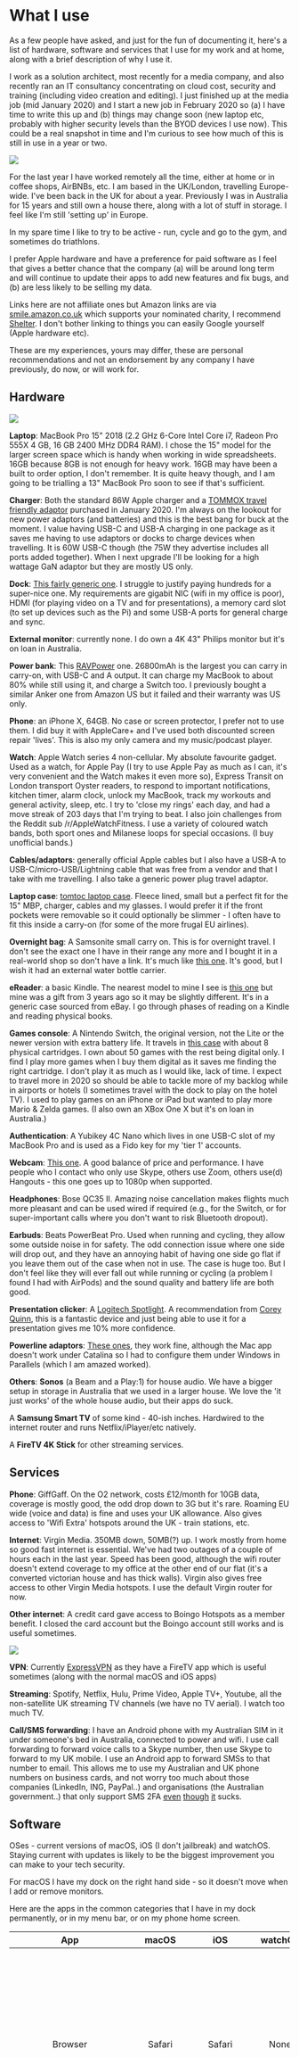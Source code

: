 # **What I use**

As a few people have asked, and just for the fun of documenting it, here's a list of hardware, software and services that I use for my work and at home, along with a brief description of why I use it. 

I work as a solution architect, most recently for a media company, and also recently ran an IT consultancy concentrating on cloud cost, security and training (including video creation and editing). I just finished up at the media job (mid January 2020) and I start a new job in February 2020 so (a) I have time to write this up and (b) things may change soon (new laptop etc, probably with higher security levels than the BYOD devices I use now). This could be a real snapshot in time and I'm curious to see how much of this is still in use in a year or two.

![](https://images.paulwakeford.info/ostosis-biotites-anthrenus-barotse.png)

For the last year I have worked remotely all the time, either at home or in coffee shops, AirBNBs, etc. I am based in the UK/London, travelling Europe-wide. I've been back in the UK for about a year. Previously I was in Australia for 15 years and still own a house there, along with a lot of stuff in storage. I feel like I'm still 'setting up' in Europe.

In my spare time I like to try to be active - run, cycle and go to the gym, and sometimes do triathlons.

I prefer Apple hardware and have a preference for paid software as I feel that gives a better chance that the company (a) will be around long term and will continue to update their apps to add new features and fix bugs, and (b) are less likely to be selling my data.

Links here are not affiliate ones but Amazon links are via [smile.amazon.co.uk](https://smile.amazon.co.uk) which supports your nominated charity, I recommend [Shelter](https://www.shelter.org.uk). I don't bother linking to things you can easily Google yourself (Apple hardware etc). 

These are my experiences, yours may differ, these are personal recommendations and not an endorsement by any company I have previously, do now, or will work for.

## **Hardware**

![](https://images.paulwakeford.info/dicots-bickerers-undershorten-tumion.png)

**Laptop**: MacBook Pro 15" 2018 (2.2 GHz 6-Core Intel Core i7, Radeon Pro 555X 4 GB, 16 GB 2400 MHz DDR4 RAM). I chose the 15" model for the larger screen space which is handy when working in wide spreadsheets. 16GB because 8GB is not enough for heavy work. 16GB may have been a built to order option, I don't remember. It is quite heavy though, and I am going to be trialling a 13" MacBook Pro soon to see if that's sufficient.

**Charger**: Both the standard 86W Apple charger and a [TOMMOX travel friendly adaptor](https://smile.amazon.co.uk/gp/product/B07QW7QYM2/ref=ppx_yo_dt_b_asin_title_o01_s00?ie=UTF8&psc=1) purchased in January 2020. I'm always on the lookout for new power adaptors (and batteries) and this is the best bang for buck at the moment. I value having USB-C and USB-A charging in one package as it saves me having to use adaptors or docks to charge devices when travelling. It is 60W USB-C though (the 75W they advertise includes all ports added together). When I next upgrade I'll be looking for a high wattage GaN adaptor but they are mostly US only.

**Dock**: [This fairly generic one](https://smile.amazon.co.uk/gp/product/B07NPPJWR9/ref=ppx_yo_dt_b_asin_title_o08_s00?ie=UTF8&psc=1). I struggle to justify paying hundreds for a super-nice one. My requirements are gigabit NIC (wifi in my office is poor), HDMI (for playing video on a TV and for presentations), a memory card slot (to set up devices such as the Pi) and some USB-A ports for general charge and sync.

**External monitor**: currently none. I do own a 4K 43" Philips monitor but it's on loan in Australia.

**Power bank**: This [RAVPower](https://smile.amazon.co.uk/gp/product/B06XTMK9H2/ref=ppx_yo_dt_b_asin_title_o08_s00?ie=UTF8&psc=1) one. 26800mAh is the largest you can carry in carry-on, with USB-C and A output. It can charge my MacBook to about 80% while still using it, and charge a Switch too. I previously bought a similar Anker one from Amazon US but it failed and their warranty was US only.

**Phone**: an iPhone X, 64GB. No case or screen protector, I prefer not to use them. I did buy it with AppleCare+ and I've used both discounted screen repair 'lives'. This is also my only camera and my music/podcast player.

**Watch**: Apple Watch series 4 non-cellular. My absolute favourite gadget. Used as a watch, for Apple Pay (I try to use Apple Pay as much as I can, it's very convenient and the Watch makes it even more so), Express Transit on London transport Oyster readers, to respond to important notifications, kitchen timer, alarm clock, unlock my MacBook, track my workouts and general activity, sleep, etc. I try to 'close my rings' each day, and had a move streak of 203 days that I'm trying to beat. I also join challenges from the Reddit sub /r/AppleWatchFitness. I use a variety of coloured watch bands, both sport ones and Milanese loops for special occasions. (I buy unofficial bands.)

**Cables/adaptors**: generally official Apple cables but I also have a USB-A to USB-C/micro-USB/Lightning cable that was free from a vendor and that I take with me travelling. I also take a generic power plug travel adaptor.

**Laptop case**: [tomtoc laptop case](https://www.amazon.com.au/dp/B071NK5WQ1/ref=pe_2361882_282382012_TE_item). Fleece lined, small but a perfect fit for the 15" MBP, charger, cables and my glasses. I would prefer it if the front pockets were removable so it could optionally be slimmer - I often have to fit this inside a carry-on (for some of the more frugal EU airlines).

**Overnight bag**: A Samsonite small carry on. This is for overnight travel. I don't see the exact one I have in their range any more and I bought it in a real-world shop so don't have a link. It's much like [this one](https://www.samsonite.co.uk/hexa-packs-laptop-backpack-exp-m-15.6inch-black/116873-1041.html). It's good, but I wish it had an external water bottle carrier.

**eReader**: a basic Kindle. The nearest model to mine I see is [this one](https://smile.amazon.co.uk/amazon-kindle-now-with-a-built-in-front-light/dp/B07FQKFLJT/ref=sr_1_3) but mine was a gift from 3 years ago so it may be slightly different. It's in a generic case sourced from eBay. I go through phases of reading on a Kindle and reading physical books.

**Games console**: A Nintendo Switch, the original version, not the Lite or the newer version with extra battery life. It travels in [this case](https://www.amazon.com.au/dp/B07BS4B2GT/ref=pe_2361882_282382012_TE_item) with about 8 physical cartridges. I own about 50 games with the rest being digital only. I find I play more games when I buy them digital as it saves me finding the right cartridge. I don't play it as much as I would like, lack of time. I expect to travel more in 2020 so should be able to tackle more of my backlog while in airports or hotels (I sometimes travel with the dock to play on the hotel TV). I used to play games on an iPhone or iPad but wanted to play more Mario & Zelda games. (I also own an XBox One X but it's on loan in Australia.)

**Authentication**: A Yubikey 4C Nano which lives in one USB-C slot of my MacBook Pro and is used as a Fido key for my 'tier 1' accounts.

**Webcam**: [This one](https://smile.amazon.co.uk/gp/product/B01L6L52K4/ref=ppx_yo_dt_b_asin_title_o07_s00?ie=UTF8&psc=1). A good balance of price and performance. I have people who I contact who only use Skype, others use Zoom, others use(d) Hangouts - this one goes up to 1080p when supported.

**Headphones**: Bose QC35 II. Amazing noise cancellation makes flights much more pleasant and can be used wired if required (e.g., for the Switch, or for super-important calls where you don't want to risk Bluetooth dropout).

**Earbuds**: Beats PowerBeat Pro. Used when running and cycling, they allow some outside noise in for safety. The odd connection issue where one side will drop out, and they have an annoying habit of having one side go flat if you leave them out of the case when not in use. The case is huge too. But I don't feel like they will ever fall out while running or cycling (a problem I found I had with AirPods) and the sound quality and battery life are both good.

**Presentation clicker**: A [Logitech Spotlight](https://www.logitech.com/en-gb/product/spotlight-presentation-remote). A recommendation from [Corey Quinn](https://twitter.com/quinnypig), this is a fantastic device and just being able to use it for a presentation gives me 10% more confidence.

**Powerline adaptors**: [These ones](https://www.amazon.co.uk/gp/product/B01FFBN4MO/ref=ppx_yo_dt_b_asin_title_o04_s00?ie=UTF8&psc=1), they work fine, although the Mac app doesn't work under Catalina so I had to configure them under Windows in Parallels (which I am amazed worked).

**Others**: 
**Sonos** (a Beam and a Play:1) for house audio. We have a bigger setup in storage in Australia that we used in a larger house. We love the 'it just works' of the whole house audio, but their apps do suck.

A **Samsung Smart TV** of some kind - 40-ish inches. Hardwired to the internet router and runs Netflix/iPlayer/etc natively.

A **FireTV 4K Stick** for other streaming services.

## **Services**

**Phone**: GiffGaff. On the O2 network, costs £12/month for 10GB data, coverage is mostly good, the odd drop down to 3G but it's rare. Roaming EU wide (voice and data) is fine and uses your UK allowance. Also gives access to 'Wifi Extra' hotspots around the UK - train stations, etc.

**Internet**: Virgin Media. 350MB down, 50MB(?) up. I work mostly from home so good fast internet is essential. We've had two outages of a couple of hours each in the last year. Speed has been good, although the wifi router doesn't extend coverage to my office at the other end of our flat (it's a converted victorian house and has thick walls). Virgin also gives free access to other Virgin Media hotspots. I use the default Virgin router for now.

**Other internet**: A credit card gave access to Boingo Hotspots as a member benefit. I closed the card account but the Boingo account still works and is useful sometimes.

![](https://images.paulwakeford.info/testingly-nonconstruable-horsey-magnifically.png)

**VPN**: Currently [ExpressVPN](https://www.expressvpn.com) as they have a FireTV app which is useful sometimes (along with the normal macOS and iOS apps)

**Streaming**: Spotify, Netflix, Hulu, Prime Video, Apple TV+, Youtube, all the non-satellite UK streaming TV channels (we have no TV aerial). I watch too much TV.

**Call/SMS forwarding**: I have an Android phone with my Australian SIM in it under someone's bed in Australia, connected to power and wifi. I use call forwarding to forward voice calls to a Skype number, then use Skype to forward to my UK mobile. I use an Android app to forward SMSs to that number to email. This allows me to use my Australian and UK phone numbers on business cards, and not worry too much about those companies (LinkedIn, ING, PayPal..) and organisations (the Australian government..) that only support SMS 2FA [even](https://www.allthingsauth.com/2018/02/27/sms-the-most-popular-and-least-secure-2fa-method/) [though](https://www.securityweek.com/nist-denounces-sms-2fa-what-are-alternatives) [it](https://medium.com/coinmonks/the-most-expensive-lesson-of-my-life-details-of-sim-port-hack-35de11517124) sucks.


## **Software**

OSes - current versions of macOS, iOS (I don't jailbreak) and watchOS. Staying current with updates is likely to be the biggest improvement you can make to your tech security. 

For macOS I have my dock on the right hand side - so it doesn't move when I add or remove monitors. 

Here are the apps in the common categories that I have in my dock permanently, or in my menu bar, or on my phone home screen.

|App|macOS|iOS|watchOS|Comments|
|:---:|:-----:|:---:|:-------:|--------|
|Browser|Safari|Safari|None|Fast enough. I use Chrome when I have to but migrated off it as my default browser to reduce my dependency on Google services and apps. I use Todoist, AdGuard and DuckDuckGo extensions in Safari on macOS.
|Email|[Spark](https://sparkmailapp.com)|Spark|Spark|I'm aware of their privacy issues - I don't use the features that cause the main issues, and for me this sits on the right side of the features:privacy divide. I would pay for a better client. I previously used Airmail but found it too buggy.
|Slack/WhatsApp/Telegram client|[Franz](https://meetfranz.com)|Native apps|None|Franz is a memory hog (it's Electron based) but then so is Slack. I tried [Ripcord](https://cancel.fm/ripcord/) for a while but it was early days and feature poor. Looks like it has got better.
|Calendar|[Fantastical2](https://flexibits.com/fantastical)|Fantastical2|Fantastical2|I love the UI and the unified view.|
|Contacts|[Cardhop](https://flexibits.com/cardhop)|Native app|Native app|A new job means contacts are likely to be more important and so I've cleaned them up on the MacBook and trying Cardhop. Seems good so far.|
|Notes|[Evernote](https://evernote.com) and native app|Evernote and native app|None|I'm migrating away from Evernote as I just don't need the functionality it provides and Notes is free. I wish Notes was on the Watch though.|
|Todo|[Todoist](https://todoist.com)|Todoist|Todoist|I like it a lot. Syncs, I can share items with others (we have holiday todo lists at home, for example). Has a web app too. The Watch app is buggy though - syncing with it is very poor so the status of items is often outdated. Watch todos are not something I need though. (As I write this I wonder if it doesn't update properly if it's not set as a complication?)|
|Text Editor|[Visual Studio Code](https://code.visualstudio.com)|None|None|All the cool kids use Code, right? I also own Sublime Text but the Code plugin community is awesome.|
|Skype|Native app|Native app|None|Used for some family members who have dumped Facebook|
|Twitter|[Tweetbot](https://tapbots.com/tweetbot/)|Tweetbot & Twitter app|None|Love the Tweetbot UI, hate that Twitter's API doesn't expose polls, threads, notifications. I have the Twitter app on the phone just to get notifications.|
|CIX|[CIXReader](https://github.com/cixonline/cixreadermac)|[iXolr](https://apps.apple.com/gb/app/ixolr-cix-offline-reader/id476884032?ign-mpt=uo%3D4)|None|I use [CIX](https://cix.uk/forums/overview) because I used to work there and know a lot of people there still. It's a fun place, if somewhat cliquey.|
|News/RSS|[News Explorer](https://betamagic.nl/products/newsexplorer.html)|News Explorer|News Explorer|I use RSS feeds to keep up to date with all sorts of things - work news, Apple news, fitness articles, Switch reviews, etc, etc. I was a [Reeder](https://www.reederapp.com) user for a long time but felt like a change after v3 and News Explorer works well for me.|
|Photos|Native app|Native app|None|I tried to trial Creative Cloud but the 7 day trial expired before it managed to import my Photos library.|
|Terminal|[iTerm2](https://iterm2.com)|None|None|I'm no terminal wizard but iTerm works for me. I'm not one of those people who tries to SSH into things from their watch in the pub :)|
|Presentations|Keynote|None|None|I don't know why but I prefer Keynote over Powerpoint.|
|Office Docs|Google Docs and MS Office|Google Docs and MS Office|None|My previous job was a heavy Google Docs shop so I got very used to that over the last 10 years. The version of Office for Mac I have is old (the previous version from the current one) and it's not great, Excel in particular has focus issues and modal dialogs all over the place.
|Markdown editor|[MacDown](https://macdown.uranusjr.com)|None|None|I'm writing this in it! I've tried other apps but I come back to this one (although the flickering preview screen is starting to annoy me. Maybe I should try Code again).|
|AV|F-Protect|None|None|I beta test [F-Secure](https://www.f-secure.com/en/home)'s fs protection for Mac because I was a user of the original tool XFENCE, otherwise I probably wouldn't use AV.|
|Password manager|[1Password](https://1password.com)|1Password|1Password|I have a family plan and share logins with my wife.|
|PDF reader/editor|[PDF Expert](https://pdfexpert.com)|PDF Expert|None|Works well for when you need edits that go beyond the capabilities of Preview.|
|2FA|[Authy](https://1password.com)|Authy|Authy|The problem with yubikeys is losing one. Authy syncs my tokens to all my devices. I wish it did it using something other than their cloud service so I use it for 'tier 2' accounts.

### **Miscellaneous macOS tools**:

There are all icons in my menu bar. This is about as many icons as I can stand. Everything else is hidden on my 'page 2' of menu icons, courtesy of Bartender.

![](https://images.paulwakeford.info/arbith-interdeal-preallots-chasteweed.png)

[Bartender 3](https://www.macbartender.com): keeps my menu bar organised.

[PopClip](https://pilotmoon.com/popclip/): adds a configurable popup menu with useful tasks in it (open link, add to calendar, translate, etc) when highlighting text

[DropShare](https://dropshare.app): for sharing screenshots. I use it with my own AWS S3 bucket, domain and CloudFront.

[gfxCardStatus](https://gfx.io): so I know if something is enabling the Radeon GPU (which eats battery)

autoping: a visual indication of my internet connectivity. I can't find a download link for this any more but if you want to try it's 'Connection status monitoring at a glance By Richard West for Memset Ltd. Original concept by Kate Craig-Wood' and I use v1.02.

[PasteBot](https://tapbots.com/pastebot/): a clipboard manager

[iStat Menus](https://bjango.com/mac/istatmenus/): a Swiss army knife of utilities in your menu bar. Clock with multi-city options, CPU load by process, battery status and greedy app list, memory pressure, network throughput, etc, etc, etc.

[Arq](https://www.arqbackup.com): backup my entire MacBook to AWS Glacier storage overnight.

[Stay](https://cordlessdog.com/stay/): saves window positions as different screens are connected and disconnected.

[Dropbox](https://www.dropbox.com): Reluctantly using this as a client requires it.

[RescueTime](https://www.rescuetime.com): I use the free tier to keep an eye on my screen time in more detail than the Screen Time app does.

[Google Drive File Stream](https://www.google.com/drive/download/): I use GSuite (paid) for my consultancy email and docs, this allows me to sync docs to my Google Drive.

[Muzzle](https://muzzleapp.com): disables notifications when certain screen-sharing apps start up. Getting [a bit unmaintained](https://github.com/bdkjones/MuzzleApp/issues) now.

[Turbo Boost Switcher Pro](http://tbswitcher.rugarciap.com): disables Intel CPU turbo boost option while on battery power to [enhance battery life](https://marco.org/2020/01/13/macos-low-power-mode-redux).

[Boom 3D](https://www.globaldelight.com/boom/): testing this, a music equaliser. I'm unsure I play music from my MacBook speakers enough for this to be worth buying.

[Flux](https://justgetflux.com): to reduce screen blueness after sunset. But is the blue light/sleep link a scam? [Who knows](https://articles.mercola.com/sites/articles/archive/2020/01/09/blue-light-may-not-cause-insomnia.aspx).

[Be Focused Pro](https://xwavesoft.com/be-focused-pro-for-iphone-ipad-mac-os-x.html): sometimes I need to use the Pomodoro technique to get work done. This app does all the timers for that.

[BetterTouchTool](https://folivora.ai): enhances the MacBook toolbar greatly. Recently I've found it makes scrolling stutter so I'm using it less.

### Other apps:
Less frequently used but essential when required, so installed but not in the dock or on the menu bar.

[Parallels](https://www.parallels.com/uk/): I run Windows10 for some legacy web sites that only run under Internet Explorer. Nothing important... just a payroll site.. I also run Ubuntu to do security work in AWS accounts.
[Cyberduck](https://cyberduck.io): For transferring files to and from S3.
[Calibre](https://calibre-ebook.com): to transfer library books to my Kindle.
[GitHub Desktop](https://desktop.github.com): for git things
[GrandPerspective](http://grandperspectiv.sourceforge.net): visualise disk usage
[KeyBoardCleanTool](https://folivora.ai/keyboardcleantool/): disables the keyboard so you can clean it
[qBittorrent](https://www.qbittorrent.org): for my Linux ISOs
[ScreenFlow](https://www.telestream.net/screenflow/overview.htm): to record and edit video
[Speedtest](https://www.speedtest.net/apps/mac): test internet speed
[TeamViewer](https://www.teamviewer.com/en/): remote control of that Android phone in Australia - occasionally something goes wrong and I need to fix it up.
[VLC](https://www.videolan.org/vlc/): to watch videos and some streams
[YACReader](https://www.yacreader.com): comic reader

## iPhone apps

![](https://images.paulwakeford.info/upbuy-relaxedly-wolfsbanes-coworkers.png)

These were mostly covered in the macOS table above. I do have a rule that no application on the first page of the phone is allowed to use badges, this includes Facebook, etc. I also have most notifications turned off. It's so much better for my mental state. Also I can thoroughly recommend charging your phone outside of the bedroom. If I charge it in the bedroom I end up reading rubbish on the internet until way too late and sleep badly - charging outside the bedroom avoids this. If you use your phone as your alarm clock, just get a proper alarm clock. If you are on call then I'm sorry.

Some of these apps have a web component too but I use them almost entirely on iPhone. I have more apps than these but these are the frequent use ones. I'm also not including apps for streaming services that I've already listed above. All these can be searched for in the App Store. The categories are how I have them grouped, mostly.

### **Travel**
**Citymapper**: Best for public transport routing in major cities worldwide.

**Komoot**: For hiking, running, cycling route planning and navigation.

**Waze**: preferred when driving as it includes hazards such as stopped cars, speed cameras, etc.

For all other mapping needs - **Google Maps**: I've tried other mapping apps but come back to Google, as their coverage is much better than the others, in particular routing outside of major cities


**Tripit**: For trip organising. Pretty handy - you forward your various booking emails to it (or it catch 'watch' your emails if you give it that permission) and it builds up an itinerary for you. You can share that with other travellers and with those who just want to view it. So my mum can see what flight I am on and track it if she wants. I have had a free Pro subscription via my last job so I expect I will drop to the free tier soon. Unsure if I will pay for it - Pro gets you gate update notifications as the main benefit but I'm usually at the airport when they arrive anyway.

**Elk/XE currency**: I switch between these for currency conversion. Elk for simple x to y conversions, XE for more complex stuff.

**Rentalcars**: has the best rates 80% of the time and I like that you can bundle excess insurance. Although this year I'm looking at buying a yearly policy instead, far cheaper.

**Booking.com**: I've used this for a couple of years and are in one of their 'reward' tiers so get discounts, which keeps me coming back. It's that vendor lock-in I keep hearing about.

**Uber**: Sometimes you have to use them, what's the alternative? Taxis?

### **Games**
**Words With Friends**: I play now and again with a sister-in-law.

**Wordscapes**: a little time filler

### **Socials**

**Facebook**: I use it only for 2 private groups of Australian and UK family members, to stay in touch, share photos, etc. I don't post anything publicly any more.

**FaceBook Messenger**: ditto.

**LinkedIn**: work stuff

**WhatsApp, Telegram, Instagram**: Installed but I only really use them to reply to other people or for specific events (WhatsApp is used a bit at AWS re:Invent)

### **Sport**

**BBC Sport**: sports news, also I have push notifications for Southampton FC match news (goals etc) which push to my Watch.

**LiveFootballTV**: to see what channel football is being shown on.

**FootyLive**: AFL news and scores

**Formula** 1: F1 news and schedules

### **UK**
**Hamilton**: one day I will win lottery tickets! It's only a matter of time..

**TrainSplit**: split train ticketing is often cheaper than buying through tickets in the UK.

### **Finance**
**Bank apps**: for **NAB** (business banking), **ING** (AU), **Xero** (for my business), **Monzo** (UK), **TransferWise** (cross-EU accounts) and **Splitwise** (useful when going on trips with mates and you need to split accommodation, food, travel etc costs).

### **News**
**The Guardian**: I subscribe and read the UK edition regularly. Pay for journalism!

### **Health**
**AutoSleep**: The Watch tracks my sleep and this app crunches the numbers and rates my sleep, tells me my sleep debt, etc. Really handy - I definitely notice the difference when my debt is low.

**HealthFit**: exports Apple Watch workouts to Strava.

**Strava**: it's social networking for athletes! I keep Strava as my source of truth for workout data, I'm a premium ('Summit') member but should probably drop to the free tier as I don't use much of the premium stuff (counterpoint: I would be super-sad to see them close and paying them money may help prevent that).

**Strong**: tracks weight sets in the gym

**Exist**: a stats tracker/collector/correlator - it collects data from Apple Health (workout, sleep, heart rate, etc), Facebook, RescueTime, calendar etc, and you can also rate your day and tag events that happen. Then it can try to make correlations. e.g. you sleep more on nights you rode your bike, or you had more distracted time on days you ate cake.

**RescueTime**: tracks app and website usage to give you daily and weekly 'distracted time' reports. Like ScreenTime but for more things. I'm on the free tier, there's a half price offer for a year of Premium but the features aren't compelling for me.

**Challenges**: a way to do Apple Watch challenges with people you don't have as contacts. 

**WorkOutDoors**: a new app (to me) that is great for building structured workouts to send to the Watch. The Watch app speaks to you to tell you when the current interval is ending and what the next one is.

![](https://images.paulwakeford.info/balneation-emulgent-fernbird-acari.png)

For health related iOS settings, I have Night Mode enabled from 9pm and DND enabled 10pm - 6am (and the Watch follows my phone DND settings).

### **Others**
**Dark Sky**: weather app, good in the UK

**Weather Underground**: good for the rest of the world.

**Headspace**: Meditation. I started using this in 2020 after I joined [AnxietyUK](https://www.anxietyuk.org.uk), it's one of their benefits. I'm still trying to get into the habit of using it (I've only missed one day in the last fortnight). Does it help? Hard to say, but I do like closing my eyes and breathing.

**Spectre, NeuralCam, Halide**: camera apps that improve on the native iOS camera app in various ways.

**Apollo**: for Reddit. I only read Reddit on my phone and it's a combination of information source and incredible time suck. (also see: don't use phone in the bedroom).

**HotDealsUK**: community site/app posting links to discounted products and services. I have some alert words set up ('Nintendo Switch' etc).

**Castro**: My podcast app. I listen to a lot of podcasts but always have a huge backlog. I've previously used Pocket Casts, Overcast and Apple Podcasts but Castro has a good UI and the Watch app works quite well meaning I can leave my phone at home and listen to podcasts on long runs/rides.

## Watch apps
![](https://images.paulwakeford.info/counterappellant-medioccipital-enweaved-tawny.png)

I use the Infographic face and complications for Dark Sky, Alarms, Activity and Timers around the outside, Fantastical as the large complication, and Workouts, World Clock (Sydney time) and Breathe in the middle.

Only two other apps that I use have not been listed elsewhere in this post, both can be found in the App Store:

**My Tide Times Pro**: I live near the Thames and this app tells me if the tide is too high for me to run on the towpath.

**SolarWatch**: sunrise and sunset times. If I go for a ride now will I beat sunset?


## Web apps
I think I've covered most of the web apps I use in the other sections - e.g., sometimes I use Strava in a browser as route planning and reporting segments is easier. Sometimes I keep LinkedIn in a browser tab if I've been talking to someone there. I try to keep my browser tabs under control by moving any 'things to read' tabs to Todoist.

Oh, I use [DuckDuckGo](https://duckduckgo.com) as my search engine of choice, only falling back to Google when I'm noticeably short of the results I want.

## Potential upgrades

So that's what I use now. What's next?

### **Hardware**

**Monitor**: It's likely that moving to a 13" MacBook Pro will mean buying an external monitor. I'm pondering whether to buy a portable USB-C monitor but will probably stick with a normal desktop one, around 27".

**Phone**: I usually upgrade every other year. The X was a real luxury phone when it launched and I'm hoping the 12 is another leap forward so I'm trying to make the X last another year. Dat 11 Pro camera tho'...

**Watch**: The Always On Display and compass weren't enough of a change for me to justify an upgrade to the 5 series, so I'm waiting for the 6 (please.. more battery life!). My mobile provider doesn't support the Watch so I'll most likely stick with the non-LTE version.

**Earbuds**: tempted to pick up some AirPod Pros to use as 'walking about' earbuds, mainly because the Powerbeats Pro case is SO BIG.

**Wifi**: potentially change to a mesh setup to extend wifi to my office and dump the Powerline adaptors.

**Yubikey**: I'm looking at fully switching over to a pair of these and dumping Authy. Unsure whether to go with NFC or the USB-C/Lightning combo one. Need to work out my threat models.

**Switch**: maybe upgrade to the latest one - or wait for the rumoured Pro version.

**Switch travel dock**: there are a few around.

**Switch Bluetooth adaptor**: Need to find one that's not laggy given the lack of aptX support on all my headphones and earbuds.

**Fire HD 10 tablet**: to use to read comics on. No current device I have is a good comic reader, and it feels like a waste to get an iPad for that one function when a Fire tablet is 1/3 the price. On the other hand.. Apple ecosystem.. maybe a second-hand iPad would work.

### **Software**

No real plans here, I'm happy with my setup.

But I'm always looking for cool new stuff so if you know of something, hardware or software, let me know in the issues.

## But wait.. there's more!
[Link to my list of RSS subscriptions in News Explorer](https://images.paulwakeford.info/vall-nonmasculinely-sanitariia-kolkozy.OPML). I have removed Ars Technica as I'm a subscriber to the ad-free full article feed which is a subscriber benefit.

[Link to my list of podcast subscriptions in Castro](https://images.paulwakeford.info/seaming-gynogenesis-accra-hypogenous.opml). I've removed subscriber feeds for MaximumFun and Talking Simpsons.
